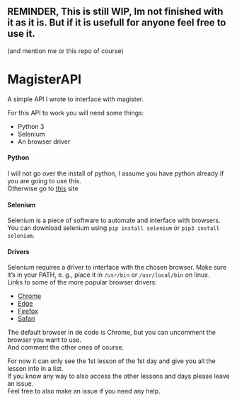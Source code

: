 ## REMINDER, This is still WIP, Im not finished with it as it is. But if it is usefull for anyone feel free to use it.
(and mention me or this repo of course)

# MagisterAPI
A simple API I wrote to interface with magister.

For this API to work you will need some things:
- Python 3
- Selenium
- An browser driver

#### Python
I will not go over the install of python, I assume you have python already if you are going to use this.  
Otherwise go to [this](https://www.python.org/downloads/) site

#### Selenium
Selenium is a piece of software to automate and interface with browsers.  
You can download selenium using `pip install selenium` or `pip3 install selenium`.

#### Drivers
Selenium requires a driver to interface with the chosen browser. Make sure it’s in your PATH, e. g., place it in `/usr/bin` or `/usr/local/bin` on linux.  
Links to some of the more popular browser drivers:

* [Chrome](https://sites.google.com/a/chromium.org/chromedriver/downloads/)
* [Edge](https://developer.microsoft.com/en-us/microsoft-edge/tools/webdriver/)
* [Firefox](https://github.com/mozilla/geckodriver/releases)
* [Safari](https://webkit.org/blog/6900/webdriver-support-in-safari-10/)

The default browser in de code is Chrome, but you can uncomment the browser you want to use.  
And comment the other ones of course.

For now it can only see the 1st lesson of the 1st day and give you all the lesson info in a list.  
If you know any way to also access the other lessons and days please leave an issue.  
Feel free to also make an issue if you need any help.
